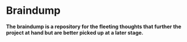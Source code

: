 # Braindump

**The braindump is a repository for the fleeting thoughts that further the project at hand but are better picked up at a later stage.**
